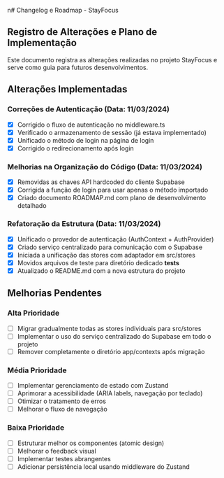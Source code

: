 n# Changelog e Roadmap - StayFocus

## Registro de Alterações e Plano de Implementação

Este documento registra as alterações realizadas no projeto StayFocus e serve como guia para futuros desenvolvimentos.

## Alterações Implementadas

### Correções de Autenticação (Data: 11/03/2024)

- [x] Corrigido o fluxo de autenticação no middleware.ts
- [x] Verificado o armazenamento de sessão (já estava implementado)
- [x] Unificado o método de login na página de login
- [x] Corrigido o redirecionamento após login

### Melhorias na Organização do Código (Data: 11/03/2024)

- [x] Removidas as chaves API hardcoded do cliente Supabase
- [x] Corrigida a função de login para usar apenas o método importado
- [x] Criado documento ROADMAP.md com plano de desenvolvimento detalhado

### Refatoração da Estrutura (Data: 11/03/2024)

- [x] Unificado o provedor de autenticação (AuthContext + AuthProvider)
- [x] Criado serviço centralizado para comunicação com o Supabase
- [x] Iniciada a unificação das stores com adaptador em src/stores
- [x] Movidos arquivos de teste para diretório dedicado __tests__
- [x] Atualizado o README.md com a nova estrutura do projeto

## Melhorias Pendentes

### Alta Prioridade

- [ ] Migrar gradualmente todas as stores individuais para src/stores
- [ ] Implementar o uso do serviço centralizado do Supabase em todo o projeto
- [ ] Remover completamente o diretório app/contexts após migração

### Média Prioridade

- [ ] Implementar gerenciamento de estado com Zustand
- [ ] Aprimorar a acessibilidade (ARIA labels, navegação por teclado)
- [ ] Otimizar o tratamento de erros
- [ ] Melhorar o fluxo de navegação

### Baixa Prioridade

- [ ] Estruturar melhor os componentes (atomic design)
- [ ] Melhorar o feedback visual
- [ ] Implementar testes abrangentes
- [ ] Adicionar persistência local usando middleware do Zustand 